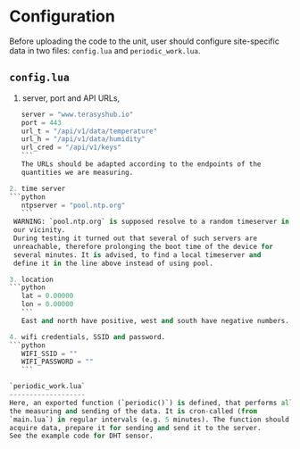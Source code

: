 Configuration
=============

Before uploading the code to the unit, user should configure site-specific
data in two files: `config.lua` and `periodic_work.lua`.

`config.lua`
------------

1. server, port and API URLs,
 ```python
    server = "www.terasyshub.io"
    port = 443
    url_t = "/api/v1/data/temperature"
    url_h = "/api/v1/data/humidity"
    url_cred = "/api/v1/keys"
    ```
    The URLs should be adapted according to the endpoints of the
    quantities we are measuring.

2. time server
 ```python
    ntpserver = "pool.ntp.org"
    ```
  WARNING: `pool.ntp.org` is supposed resolve to a random timeserver in
  our vicinity.
  During testing it turned out that several of such servers are
  unreachable, therefore prolonging the boot time of the device for
  several minutes. It is advised, to find a local timeserver and
  define it in the line above instead of using pool.

3. location
 ```python
    lat = 0.00000
    lon = 0.00000
    ```
    East and north have positive, west and south have negative numbers.

4. wifi credentials, SSID and password.
 ```python
    WIFI_SSID = ""
    WIFI_PASSWORD = ""
    ```

`periodic_work.lua`
-------------------
Here, an exported function (`periodic()`) is defined, that performs all
the measuring and sending of the data. It is cron-called (from
`main.lua`) in regular intervals (e.g. 5 minutes). The function should
acquire data, prepare it for sending and send it to the server.
See the example code for DHT sensor.
